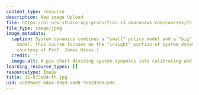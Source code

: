 ```yaml
---
content_type: resource
description: New image Upload
file: https://ol-ocw-studio-app-production.s3.amazonaws.com/courses/15-875-applications-of-system-dynamics-spring-2004/ea009a5584e483a9a6d89e52ddd6ca96_15-875s04-th.jpg
file_type: image/jpeg
image_metadata:
  caption: System dynamics combines a "small" policy model and a "big" calibrated
    model. This course focuses on the "insight" portion of system dynamics. (Image
    courtesy of Prof. James Hines.)
  credit: ''
  image-alt: A pie chart dividing system dynamics into calibrating and insight.
learning_resource_types: []
resourcetype: Image
title: 15-875s04-th.jpg
uid: ea009a55-84e4-83a9-a6d8-9e52ddd6ca96
---
```

